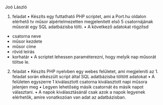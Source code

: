 Joó László

1. feladat
• Készíts egy futtatható PHP scriptet, ami a Port.hu oldalon elérhető tv műsor alpértelmezetten
megjelenített első 5 csatornájának műsorát egy SQL adatbázisba tölti.
• A következő adatokat rögzítsd
- csatorna neve
- műsor kezdete
- műsor címe
- rövid leírás
- korhatár
• A scriptet lehessen paraméterezni, hogy melyik nap műsorát töltse le.
2. feladat
• Készíts PHP nyelvben egy webes felületet, ami megjeleníti az 1. feladat során elkészült script
által SQL adatbázisba töltött adatokat
• A felületen egyszerre 1 kiválasztott csatorna kiválasztott napi műsora jelenjen meg
• Legyen lehetőség másik csatornát és másik napot választani.
• A napok kiválasztásánál csak azok a napok legyenek elérhetők, amire vonatkozóan van adat az
adatbázisban.
